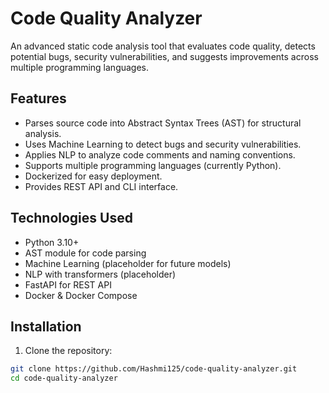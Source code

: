 # Code Quality Analyzer

An advanced static code analysis tool that evaluates code quality, detects potential bugs, security vulnerabilities, and suggests improvements across multiple programming languages.

## Features

- Parses source code into Abstract Syntax Trees (AST) for structural analysis.
- Uses Machine Learning to detect bugs and security vulnerabilities.
- Applies NLP to analyze code comments and naming conventions.
- Supports multiple programming languages (currently Python).
- Dockerized for easy deployment.
- Provides REST API and CLI interface.

## Technologies Used

- Python 3.10+
- AST module for code parsing
- Machine Learning (placeholder for future models)
- NLP with transformers (placeholder)
- FastAPI for REST API
- Docker & Docker Compose

## Installation

1. Clone the repository:

```bash
git clone https://github.com/Hashmi125/code-quality-analyzer.git
cd code-quality-analyzer
